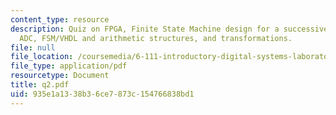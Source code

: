 ```yaml
---
content_type: resource
description: Quiz on FPGA, Finite State Machine design for a successive approximation
  ADC, FSM/VHDL and arithmetic structures, and transformations.
file: null
file_location: /coursemedia/6-111-introductory-digital-systems-laboratory-spring-2006/935e1a1338b36ce7873c154766838bd1_q2.pdf
file_type: application/pdf
resourcetype: Document
title: q2.pdf
uid: 935e1a13-38b3-6ce7-873c-154766838bd1
---
```

